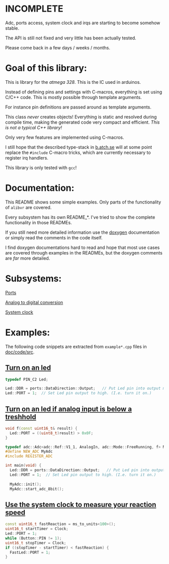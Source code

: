 # INCOMPLETE

Adc, ports access, system clock and irqs are starting to become somehow
stable.

The API is still not fixed and very little has been actually tested.

Please come back in a few days / weeks / months.


# Goal of this library:

This is library for the *atmega 328*.  This is the IC used in arduinos.

Instead of defining pins and settings with C-macros, everything is set
using C/C++ code.  This is mostly possible through template arguments.

For instance pin definitions are passed around as template arguments.

This class _never_ creates objects!  Everything is static and resolved
during compile time, making the generated code very compact and
efficient.  *This is not a typical C++ library!*

Only very few features are implemented using C-macros.

I still hope that the described type-stack in
[b.atch.se](http://b.atch.se/) will at some point replace the
`#include` C-macro tricks, which are currently necessary to register
irq handlers.

This library is only tested with `gcc`!


# Documentation:

This README shows some simple examples.  Only parts of the
functionality of `alibvr` are covered.

Every subsystem has its own README_*.  I've tried to show the complete
functionality in those READMEs.

If you still need more detailed information use the
[doxygen](http://close2.github.io/alibvr/doxygen/html/) documentation
or simply read the comments in the code itself.

I find doxygen documentations hard to read and hope that most use cases
are covered through examples in the READMEs, but the doxygen comments
are _far_ more detailed.


# Subsystems:

[Ports](README_PORTS.md)

[Analog to digital conversion](README_ADC.md)

[System clock](README_CLOCK.md)


# Examples:

The following code snippets are extracted from `example*.cpp` files in
[doc/code/src](doc/code/src).

## [Turn on an led](doc/code/src/example_led.cpp)
```C++
typedef PIN_C2 Led;

Led::DDR = ports::DataDirection::Output;   // Put Led pin into output mode.
Led::PORT = 1;  // Set Led pin output to high. (I.e. turn it on.)
```

## [Turn on an led if analog input is below a treshhold](doc/code/src/example_adc.cpp)
```C++
void f(const uint16_t& result) {
  Led::PORT = ((uint8_t)result) > 0x0F;
}

typedef adc::Adc<adc::Ref::V1_1, AnalogIn, adc::Mode::FreeRunning, f> MyAdc;
#define NEW_ADC MyAdc
#include REGISTER_ADC

int main(void) {
  Led::DDR = ports::DataDirection::Output;   // Put Led pin into output mode.
  Led::PORT = 1;  // Set Led pin output to high. (I.e. turn it on.)
  
  MyAdc::init();
  MyAdc::start_adc_8bit();
```

## [Use the system clock to measure your reaction speed](doc/code/src/example_clock_reaction.cpp)
```C++
const uint16_t fastReaction = ms_to_units<100>();
uint16_t startTimer = Clock;
Led::PORT = 1;
while (Button::PIN != 1);
uint16_t stopTimer = Clock;
if ((stopTimer - startTimer) < fastReaction) {
  FastLed::PORT = 1;
}
```

